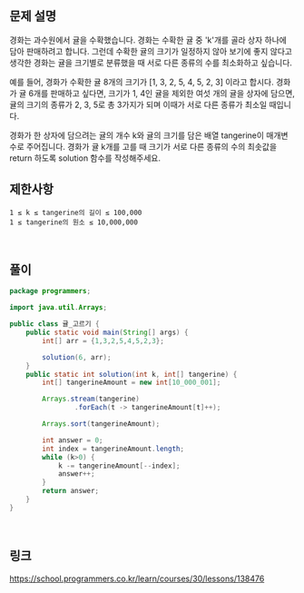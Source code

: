 ## 문제 설명
경화는 과수원에서 귤을 수확했습니다. 경화는 수확한 귤 중 'k'개를 골라 상자 하나에 담아 판매하려고 합니다. 그런데 수확한 귤의 크기가 일정하지 않아 보기에 좋지 않다고 생각한 경화는 귤을 크기별로 분류했을 때 서로 다른 종류의 수를 최소화하고 싶습니다.

예를 들어, 경화가 수확한 귤 8개의 크기가 [1, 3, 2, 5, 4, 5, 2, 3] 이라고 합시다. 경화가 귤 6개를 판매하고 싶다면, 크기가 1, 4인 귤을 제외한 여섯 개의 귤을 상자에 담으면, 귤의 크기의 종류가 2, 3, 5로 총 3가지가 되며 이때가 서로 다른 종류가 최소일 때입니다.

경화가 한 상자에 담으려는 귤의 개수 k와 귤의 크기를 담은 배열 tangerine이 매개변수로 주어집니다. 경화가 귤 k개를 고를 때 크기가 서로 다른 종류의 수의 최솟값을 return 하도록 solution 함수를 작성해주세요.

## 제한사항
```
1 ≤ k ≤ tangerine의 길이 ≤ 100,000
1 ≤ tangerine의 원소 ≤ 10,000,000
```

<br>

## 풀이
```java
package programmers;

import java.util.Arrays;

public class 귤_고르기 {
	public static void main(String[] args) {
		int[] arr = {1,3,2,5,4,5,2,3};

		solution(6, arr);
	}
	public static int solution(int k, int[] tangerine) {
		int[] tangerineAmount = new int[10_000_001];

		Arrays.stream(tangerine)
				.forEach(t -> tangerineAmount[t]++);

		Arrays.sort(tangerineAmount);

		int answer = 0;
		int index = tangerineAmount.length;
		while (k>0) {
			k -= tangerineAmount[--index];
			answer++;
		}
		return answer;
	}
}
```

<br>

## 링크
https://school.programmers.co.kr/learn/courses/30/lessons/138476
